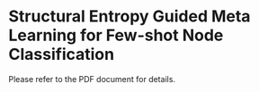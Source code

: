 # Structural Entropy Guided Meta Learning for Few-shot Node Classification


Please refer to the PDF document for details.







